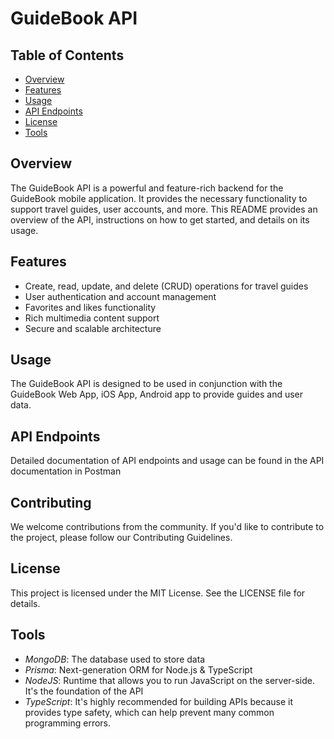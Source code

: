 # GuideBook API

## Table of Contents

- [Overview](#overview)
- [Features](#features)
- [Usage](#usage)
- [API Endpoints](#api-endpoints)
- [License](#license)
- [Tools](#tools)

## Overview

The GuideBook API is a powerful and feature-rich backend for the GuideBook mobile application. It provides the necessary functionality to support travel guides, user accounts, and more. This README provides an overview of the API, instructions on how to get started, and details on its usage.

## Features

- Create, read, update, and delete (CRUD) operations for travel guides
- User authentication and account management
- Favorites and likes functionality
- Rich multimedia content support
- Secure and scalable architecture

## Usage

The GuideBook API is designed to be used in conjunction with the GuideBook Web App, iOS App, Android app to provide guides and user data.

## API Endpoints

Detailed documentation of API endpoints and usage can be found in the API documentation in Postman

## Contributing

We welcome contributions from the community. If you'd like to contribute to the project, please follow our Contributing Guidelines.

## License

This project is licensed under the MIT License. See the LICENSE file for details.

## Tools

- *MongoDB*: The database used to store data
- *Prisma*: Next-generation ORM for Node.js & TypeScript
- *NodeJS*: Runtime that allows you to run JavaScript on the server-side. It's the foundation of the API
- *TypeScript*: It's highly recommended for building APIs because it provides type safety, which can help prevent many common programming errors.
